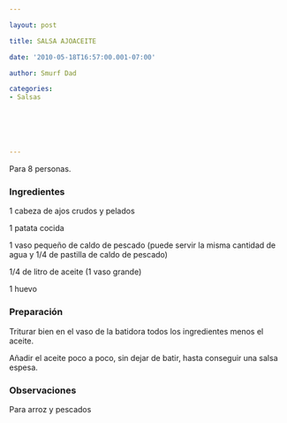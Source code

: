 ```yaml
---

layout: post

title: SALSA AJOACEITE

date: '2010-05-18T16:57:00.001-07:00'

author: Smurf Dad

categories:
- Salsas






---
```


Para 8 personas.

<h3>Ingredientes</h3>

1 cabeza de ajos crudos y pelados

1 patata cocida

1 vaso pequeño de caldo de pescado (puede servir la misma cantidad de agua y 1/4 de pastilla de caldo de pescado)

1/4 de litro de aceite (1 vaso grande)

1 huevo

<h3>Preparación</h3>

Triturar bien en el vaso de la batidora todos los ingredientes menos el aceite.

Añadir el aceite poco a poco, sin dejar de batir, hasta conseguir una salsa espesa.

<h3>Observaciones</h3>

Para arroz y pescados

